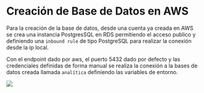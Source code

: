 # Creación de Base de Datos en AWS

Para la creación de la base de datos, desde una cuenta ya creada en AWS se crea una instancia PostgresSQL en RDS permitiendo el acceso publico y definiendo una `inbound rule` de tipo PostgreSQL para realizar la conexión desde la ip local.

Con el endpoint dado por aws, el puerto 5432 dado por defecto y las credenciales definidas de forma manual se realiza la conexión a la bases de datos creada llamada `analítica` definiendo las variables de entorno.

![](../assets/aws.png)
